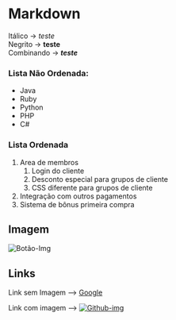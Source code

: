 # Markdown

Itálico     -> *teste*</br>
Negrito     -> **teste**</br>
Combinando  -> _**teste**_</br>


### Lista Não Ordenada:
* Java
* Ruby
* Python
* PHP
* C#

### Lista Ordenada
1. Area de membros
    1. Login do cliente
    2. Desconto especial para grupos de cliente
    3. CSS diferente para grupos de cliente
2. Integração com outros pagamentos
3. Sistema de bônus primeira compra


## Imagem

![Botão-Img](https://img.shields.io/badge/Telegram-2CA5E0?style=for-the-badge&logo=telegram&logoColor=white)


## Links

Link sem Imagem --> [Google](https://www.google.com)

Link com imagem --> [![Github-img](https://badgen.net/badge/icon/github?icon=github&label)](https://www.github.com/michellcorreia)